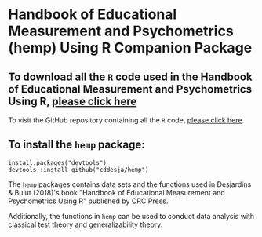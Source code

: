 # Handbook of Educational Measurement and Psychometrics (hemp) Using R Companion Package

## To download all the `R` code used in the Handbook of Educational Measurement and Psychometrics Using R, [please click here]( https://github.com/cddesja/hemp_code/archive/master.zip)

To visit the GitHub repository containing all the `R` code, [please click here](https://github.com/cddesja/hemp_code).

## To install the `hemp` package:

```{r}
install.packages("devtools")
devtools::install_github("cddesja/hemp")
```

The `hemp` packages contains data sets and the functions used in Desjardins & Bulut (2018)'s book "Handbook of Educational Measurement and Psychometrics Using R" published by CRC Press.

Additionally, the functions in `hemp` can be used to conduct data analysis with classical test theory and generalizability theory.
